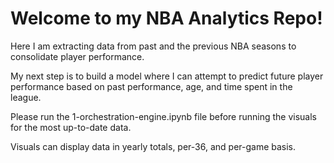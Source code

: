# Welcome to my NBA Analytics Repo!

Here I am extracting data from past and the previous NBA seasons to consolidate player performance. 

My next step is to build a model where I can attempt to predict future player performance based on past performance, age, and time spent in the league.

Please run the 1-orchestration-engine.ipynb file before running the visuals for the most up-to-date data. 

Visuals can display data in yearly totals, per-36, and per-game basis.